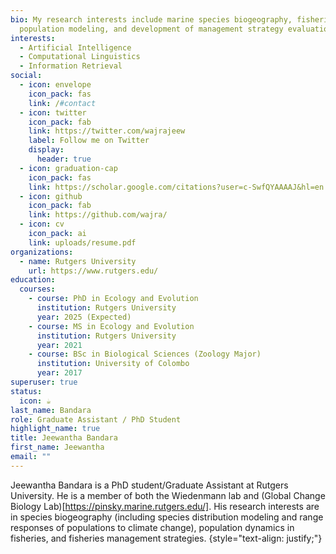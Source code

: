 ```yaml
---
bio: My research interests include marine species biogeography, fisheries
  population modeling, and development of management strategy evaluation tools.
interests:
  - Artificial Intelligence
  - Computational Linguistics
  - Information Retrieval
social:
  - icon: envelope
    icon_pack: fas
    link: /#contact
  - icon: twitter
    icon_pack: fab
    link: https://twitter.com/wajrajeew
    label: Follow me on Twitter
    display:
      header: true
  - icon: graduation-cap
    icon_pack: fas
    link: https://scholar.google.com/citations?user=c-SwfQYAAAAJ&hl=en
  - icon: github
    icon_pack: fab
    link: https://github.com/wajra/
  - icon: cv
    icon_pack: ai
    link: uploads/resume.pdf
organizations:
  - name: Rutgers University
    url: https://www.rutgers.edu/
education:
  courses:
    - course: PhD in Ecology and Evolution
      institution: Rutgers University
      year: 2025 (Expected)
    - course: MS in Ecology and Evolution
      institution: Rutgers University
      year: 2021
    - course: BSc in Biological Sciences (Zoology Major)
      institution: University of Colombo
      year: 2017
superuser: true
status:
  icon: ☕️
last_name: Bandara
role: Graduate Assistant / PhD Student
highlight_name: true
title: Jeewantha Bandara
first_name: Jeewantha
email: ""
---
```


Jeewantha Bandara is a PhD student/Graduate Assistant at Rutgers University. He is a member of both the Wiedenmann lab and (Global Change Biology Lab)[https://pinsky.marine.rutgers.edu/]. His research interests are in species biogeography (including species distribution modeling and range responses of populations to climate change), population dynamics in fisheries, and fisheries management strategies. 
{style="text-align: justify;"}
